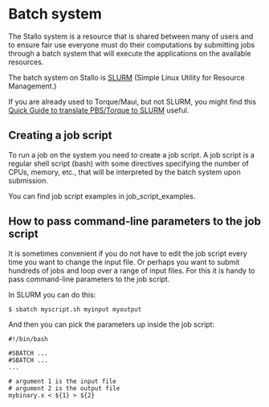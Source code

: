 Batch system
============

The Stallo system is a resource that is shared between many of users and
to ensure fair use everyone must do their computations by submitting
jobs through a batch system that will execute the applications on the
available resources.

The batch system on Stallo is [SLURM](http://slurm.schedmd.com/) (Simple
Linux Utility for Resource Management.)

If you are already used to Torque/Maui, but not SLURM, you might find this [Quick Guide to translate PBS/Torque to SLURM](torque_slurm_table)
useful.

Creating a job script
---------------------

To run a job on the system you need to create a job script. A job script
is a regular shell script (bash) with some directives specifying the
number of CPUs, memory, etc., that will be interpreted by the batch
system upon submission.

You can find job script examples in job\_script\_examples.

How to pass command-line parameters to the job script
-----------------------------------------------------

It is sometimes convenient if you do not have to edit the job script
every time you want to change the input file. Or perhaps you want to
submit hundreds of jobs and loop over a range of input files. For this
it is handy to pass command-line parameters to the job script.

In SLURM you can do this:

    $ sbatch myscript.sh myinput myoutput

And then you can pick the parameters up inside the job script:

    #!/bin/bash

    #SBATCH ...
    #SBATCH ...
    ...

    # argument 1 is the input file
    # argument 2 is the output file
    mybinary.x < ${1} > ${2}
